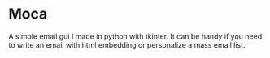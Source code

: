 # Moca
A simple email gui I made in python with tkinter. It can be handy if you need to write an email with html embedding or personalize a mass email list.
